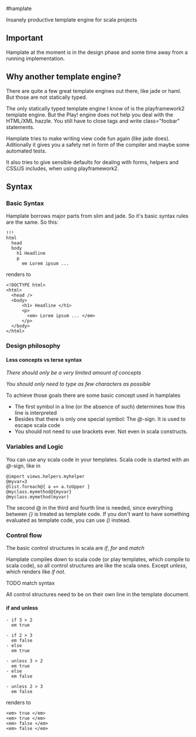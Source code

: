 #hamplate

Insanely productive template engine for scala projects

## Important ##
Hamplate at the moment is in the design phase and some time away from a running implementation.


## Why another template engine? ##
There are quite a few great template engines out there, like jade or haml.
But those are not statically typed.


The only statically typed template engine I know of is the playframework2 template engine.
But the Play! engine does not help you deal with the HTML/XML hazzle. You still have to close tags and write class="foobar" statements.


Hamplate tries to make writing view code fun again (like jade does).
Aditionally it gives you a safety net in form of the compiler and maybe some automated tests.

It also tries to give sensible defaults for dealing with forms, helpers and CSS/JS includes, when using playframework2.


## Syntax

### Basic Syntax ###
Hamplate borrows major parts from slim and jade.
So it's basic syntax rules are the same.
So this:

    !!!
    html
      head
      body
        h1 Headline
        p
          em Lorem ipsum ...

renders to


    <!DOCTYPE html>
    <html>
      <head />
      <body>
          <h1> Headline </h1>
          <p>
            <em> Lorem ipsum ... </em>
          </p>
      </body>
    </html>

### Design philosophy ###
#### Less concepts vs terse syntax ####
*There should only be a very limited amount of concepts*

*You should only need to type as few characters as possible*

To achieve those goals there are some basic concept used in hamplates
* The first symbol in a line (or the absence of such) determines how this line is interpreted
* Besides that there is only one special symbol: The *@*-sign. It is used to escape scala code
* You should not need to use brackets ever. Not even in scala constructs.

### Variables and Logic ###
You can use any scala code in your templates.
Scala code is started with an *@*-sign, like in

    @import views.helpers.myhelper
    @myvar=3
    @list.foreach@{ a => a.toUpper }
    @myclass.mymethod@{myvar}
    @myclass.mymethod(myvar)

The second @ in the third and fourth line is needed, since everything between *{}* is treated as template code.
If you don't want to have something evaluated as template code, you can use *()* instead.

### Control flow ###
The basic control structures in scala are *if*, *for* and *match*

Hamplate compiles down to scala code (or play templates, which compile to scala code),
so all control structures are like the scala ones. Except *unless*, which renders like *if not*.

TODO match syntax

All control structures need to be on their own line in the template document.


#### if and unless ####
    - if 3 > 2
      em true
      
    - if 2 > 3
      em false
    - else
      em true
      
    - unless 3 > 2
      em true
    - else
      em false
      
    - unless 2 > 3
      em false
renders to

    <em> true </em>
    <em> true </em>
    <em> false </em>
    <em> false </em>
